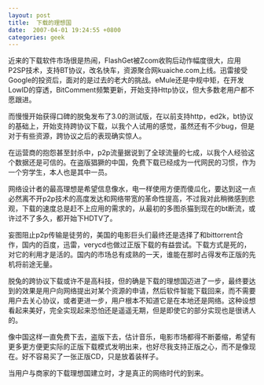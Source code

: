 ```yaml
---
layout: post
title:  下载的理想国
date:  2007-04-01 19:24:55 +0800
categories: geek
---
```

近来的下载软件市场很是热闹，FlashGet被Zcom收购后动作幅度很大，应用P2SP技术，支持BT协议，改名快车，资源聚合网kuaiche.com上线。迅雷接受Google的投资后，面对的是过去的老大的挑战。eMule还是中规中矩，在开发LowID的穿透，BitComment频繁更新，开始支持Http协议，但大多数老用户都不愿跟进。

而慢慢开始获得口碑的脱兔发布了3.0的测试版，在以前支持http，ed2k，bt协议的基础上，开始支持跨协议下载，以我个人试用的感觉，虽然还有不少bug，但是对于有些资源，跨协议之后的表现确实惊人。

在运营商的抱怨甚至封杀中，p2p流量据说到了全球流量的七成，以我个人经验这个数据还是可信的。在盗版猖獗的中国，免费下载已经成为一代网民的习惯，作为一个穷学生，本人也是其中一员。

网络设计者的最高理想是希望信息像水，电一样使用方便而傻瓜化，要达到这一点必然离不开p2p技术的高度发达和网络带宽的革命性提高，不过我对此稍微感到悲观，下载的速度总是赶不上应用的需求的，从最初的多图杀猫到现在的bt断流，或许过不了多久，都开始下HDTV了。

妄图阻止p2p传输是徒劳的，美国的电影巨头们最终还是选择了和bittorrent合作，国内的百度，迅雷，verycd也做过正版下载的有益尝试。下载方式是死的，对它的利用才是活的。国内的市场总有成熟的一天，谁能在那时占得发布正版的先机将前途无量。

脱兔的跨协议下载或许不是高科技，但的确是下载的理想国迈进了一步，最终要达到的效果是用户向网络提出对某个资源的申请，然后软件智能下载回来，而不需要用户去关心协议，或者更进一步，用户根本不知道它是在本地还是网络。这种设想看起来美好，完全实现起来恐怕还是遥遥无期，但是即使它的部分实现也是很诱人的。

像中国这样一直免费下去，盗版下去，估计音乐，电影市场都得不断萎缩，希望有更多更方便更实际的正版下载模式发明出来，也好尽我支持正版之心，而不是像现在。好不容易买了一张正版CD，只是放着装样子。

当用户与商家的下载理想国建立时，才是真正的网络时代的到来。
